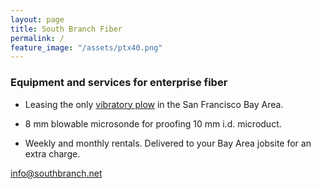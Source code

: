 ```yaml
---
layout: page
title: South Branch Fiber
permalink: /
feature_image: "/assets/ptx40.png"
---
```


### Equipment and services for enterprise fiber

* Leasing the only [vibratory plow](/equipment/ptx40) in the San Francisco Bay Area.

* 8 mm blowable microsonde for proofing 10 mm i.d. microduct.

* Weekly and monthly rentals. Delivered to your Bay Area jobsite for an extra charge.

[info@southbranch.net](mailto:info@southbranch.net)
